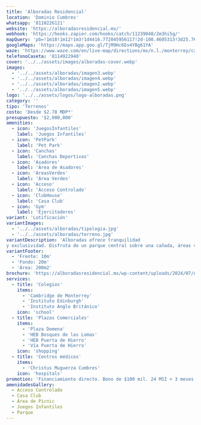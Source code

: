 ```yaml
---
title: 'Alboradas Residencial'
location: 'Dominio Cumbres'
whatsapp: '8110226121'
website: 'https://alboradasresidencial.mx/'
webhook: 'https://hooks.zapier.com/hooks/catch/11239048/2m3hi5g/'
mapQuery: 'pb=!1m18!1m12!1m3!1d4416.772045956117!2d-100.4605313!3d25.7604521!2m3!1f0!2f0!3f0!3m2!1i1024!2i768!4f13.1!3m3!1m2!1s0x86629a1fa4885ea7%3A0x63b77e1f02597200!2sCaseta%20Dominio%20Cumbres!5e1!3m2!1sen!2sus!4v1728403661746!5m2!1sen!2sus'
googleMaps: 'https://maps.app.goo.gl/TjM9Hc6Ev4YBg61YA'
waze: 'https://www.waze.com/en/live-map/directions/mx/n.l./monterrey/caseta-dominio-cumbres?place=ChIJp16IpB-aYoYRAHJZAh9-t2M'
telefonoCaseta: '8114922940'
cover: '../../assets/images/alboradas-cover.webp'
images:
  - '../../assets/alboradas/imagen3.webp'
  - '../../assets/alboradas/imagen4.webp'
  - '../../assets/alboradas/imagen2.webp'
  - '../../assets/alboradas/imagen5.webp'
logo: '../../assets/logos/logo-alboradas.png'
category: ''
tipo: 'Terrenos'
costo: 'Desde $2.78 MDP*'
presupuesto: '$2,000,000'
amenities:
  - icon: 'JuegosInfantiles'
    label: 'Juegos Infantiles'
  - icon: 'PetPark'
    label: 'Pet Park'
  - icon: 'Canchas'
    label: 'Canchas Deportivas'
  - icon: 'Asadores'
    label: 'Área de Asadores'
  - icon: 'AreasVerdes'
    label: 'Área Verdes'
  - icon: 'Acceso'
    label: 'Ácceso Controlado'
  - icon: 'ClubHouse'
    label: 'Casa Club'
  - icon: 'Gym'
    label: 'Ejercitadores'
variant: 'Lotificación'
variantImages:
  - '../../assets/alboradas/tipologia.jpg'
  - '../../assets/alboradas/terreno.jpg'
variantDescription: 'Alboradas ofrece tranquilidad 
y exclusividad. Disfruta de un parque central sobre una cañada, áreas verdes, pet park, zonas de convivencia, casas club, amplias avenidas y estacionamientos para tu familia e invitados.'
variantFooter: 
  - 'Frente: 10m'
  - 'Fondo: 20m'
  - 'Área: 200m2'
brochure: 'https://alboradasresidencial.mx/wp-content/uploads/2024/07/Alboradas-Residencial-Brochure-Alborada.pdf'
services:
  - title: 'Colegios'
    items:
      - 'Cambridge de Monterrey'
      - 'Instituto Edinburgh'
      - 'Instituto Anglo Británico'
    icon: 'school'
  - title: 'Plazas Comerciales'
    items:
      - 'Plaza Domena'
      - 'HEB Bosques de las Lomas'
      - 'HEB Puerta de Hierro'
      - 'Vía Puerta de Hierro'
    icon: 'shopping'
  - title: 'Centros médicos'
    items:
      - 'Christus Muguerza Cumbres'
    icon: 'hospitals'
promotion: 'Financiamiento directo. Bono de $100 mil. 24 MSI + 3 meses de enganche diferido'
amenidadesGallery:
  - Acceso Controlado
  - Casa Club
  - Área de Picnic
  - Juegos Infantiles
  - Parque
---
```

